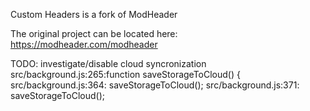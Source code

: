 Custom Headers is a fork of ModHeader

The original project can be located here: https://modheader.com/modheader

TODO:
    investigate/disable cloud syncronization
        src/background.js:265:function saveStorageToCloud() {
        src/background.js:364:      saveStorageToCloud();
        src/background.js:371:      saveStorageToCloud();

